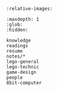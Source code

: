 ```{include} ../README.md
:relative-images:
```

```{toctree}
:maxdepth: 1
:glob:
:hidden:

knowledge
readings
resume
notes/*
lego-general
lego-technic
game-design
people
8bit-computer
```
